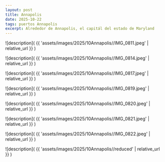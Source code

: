 ```yaml
---
layout: post
title: Annapolis
date: 2025-10-22
tags: puertos Annapolis
excerpt: Alrededor de Annapolis, el capitál del estado de Maryland
---
```


![description](
  {{ 'assets/images/2025/10Annapolis//IMG_0811.jpeg' | relative_url }}
)

![description](
  {{ 'assets/images/2025/10Annapolis//IMG_0814.jpeg' | relative_url }}
)

![description](
  {{ 'assets/images/2025/10Annapolis//IMG_0817.jpeg' | relative_url }}
)

![description](
  {{ 'assets/images/2025/10Annapolis//IMG_0819.jpeg' | relative_url }}
)

![description](
  {{ 'assets/images/2025/10Annapolis//IMG_0820.jpeg' | relative_url }}
)

![description](
  {{ 'assets/images/2025/10Annapolis//IMG_0821.jpeg' | relative_url }}
)

![description](
  {{ 'assets/images/2025/10Annapolis//IMG_0822.jpeg' | relative_url }}
)

![description](
  {{ 'assets/images/2025/10Annapolis//reduced' | relative_url }}
)

